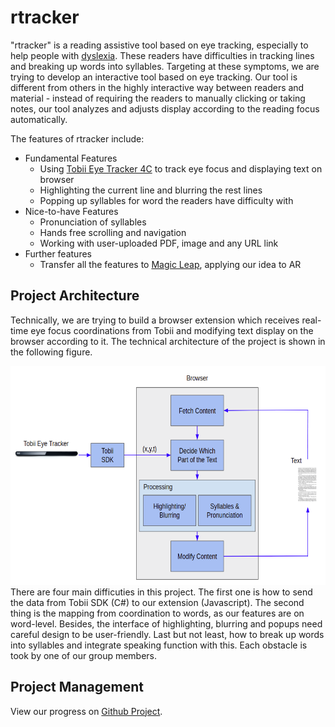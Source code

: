 # rtracker
"rtracker" is a reading assistive tool based on eye tracking, especially to help people with [dyslexia](http://dyslexia.yale.edu/dyslexia/what-is-dyslexia/). These readers have difficulties in tracking lines and breaking up words into syllables. Targeting at these symptoms, we are trying to develop an interactive tool based on eye tracking. Our tool is different from others in the highly interactive way between readers and material - instead of requiring the readers to manually clicking or taking notes, our tool analyzes and adjusts display according to the reading focus automatically.

The features of rtracker include:
- Fundamental Features
	- Using [Tobii Eye Tracker 4C](https://tobiigaming.com/product/tobii-eye-tracker-4c/) to track eye focus and displaying text on browser
	- Highlighting the current line and blurring the rest lines
	- Popping up syllables for word the readers have difficulty with
- Nice-to-have Features
	- Pronunciation of syllables
	- Hands free scrolling and navigation
	- Working with user-uploaded PDF, image and any URL link
- Further features
	- Transfer all the features to [Magic Leap](https://www.magicleap.com/), applying our idea to AR

## Project Architecture
Technically, we are trying to build a browser extension which receives real-time eye focus coordinations from Tobii and modifying text display on the browser according to it. The technical architecture of the project is shown in the following figure.
<div align="center"><img src="img/arch.png" width=600 height=350 alt="arch"></div>
There are four main difficuties in this project. The first one is how to send the data from Tobii SDK (C#) to our extension (Javascript). The second thing is the mapping from coordination to words, as our features are on word-level. Besides, the interface of highlighting, blurring and popups need careful design to be user-friendly. Last but not least, how to break up words into syllables and integrate speaking function with this. Each obstacle is took by one of our group members.

## Project Management
View our progress on [Github Project](https://github.com/Orienfish/rtracker/projects/1).